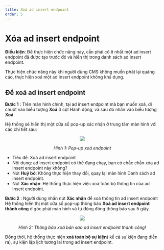 ```yaml
---
title: Xoá ad insert endpoint
order: 5
---
```

# Xóa ad insert endpoint

 **Điều kiện**: Để thực hiện chức năng này, cần phải có ít nhất một ad insert endpoint đã được tạo trước đó và hiển thị trong danh sách ad insert endpoint.

 Thực hiện chức năng này khi người dùng CMS không muốn phát lại quảng cáo, thực hiện xoá một ad insert endpoint không khả dụng.
## Để xoá ad insert endpoint
**Bước 1** :
Trên màn hình chính, tại ad insert endpoint mà bạn muốn xoá, di chuột vào biểu tượng **Xoá** ở cột Hành động, và sau đó nhấn vào biểu tượng **Xoá**.

Hệ thống sẽ hiển thị một cửa sổ pop-up xác nhận ở trung tâm màn hình với các chi tiết sau:

<center>

![](/11-image/pop-up-delete-endpoint.PNG)

*Hình 1: Pop-up xoá endpoint*
</center>

 * Tiêu đề: Xoá ad insert endpoint
 * Nội dung: ad insert endpoint có thể đang chạy, bạn có chắc chắn xóa ad insert endpoint này không?
 * Nút **Huỷ bỏ**: Không thực hiện thay đổi, quay lại màn hình Danh sách ad insert endpoint.
 * Nút **Xác nhận**: Hệ thống thực hiện việc xoá toàn bộ thông tin của ad insert endpoint.

**Bước 2** : Người dùng nhấn nút **Xác nhận** để xoá thông tin ad insert endpoint
 Hệ thống hiển thị một cửa sổ pop-up thông báo **Xoá ad insert endpoint thành công** ở góc phải màn hình và tự động đóng thông báo sau 5 giây.

<center>

 ![](/11-image/success-delete.PNG)

*Hình 2: Thông báo xoá bản sao ad insert endpoint thành công!*

</center>


Đồng thời, hệ thống thực hiện **xoá toàn bộ sự kiện**( kể cả sự kiện đang diễn ra), sự kiện lập lịch tương lai trong ad insert endpoint.